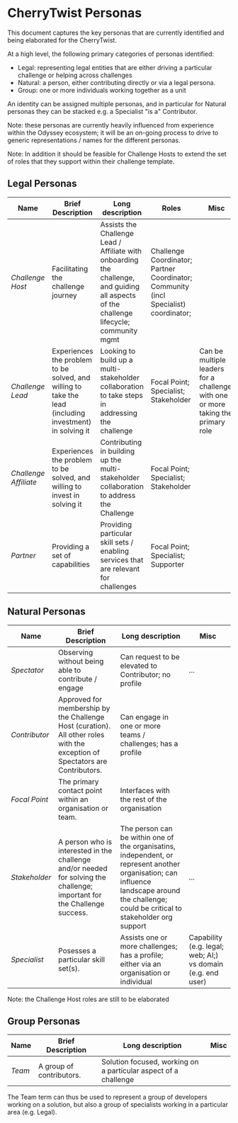# CherryTwist Personas
This document captures the key personas that are currently identified and being elaborated for the CherryTwist.

At a high level, the following primary categories of personas identified:
* Legal: representing legal entities that are either driving a particular challenge or helping across challenges
* Natural: a person, either contributing directly or via a legal persona.
* Group: one or more individuals working together as a unit

An identity can be assigned multiple personas, and in particular for Natural personas they can be stacked e.g. a Specialist "is a" Contributor.

Note: these personas are currently heavily influenced from experience within the Odyssey ecosystem; it will be an on-going process to drive to generic representations / names for the different personas. 

Note: In addition it should be feasible for Challenge Hosts to extend the set of roles that they support within their challenge template. 


## Legal Personas

|  Name   	|  Brief Description	| Long description  	| Roles   	|   Misc	|
|---	|---	|---	|---	|--- |	
| *Challenge Host*  	| Facilitating the challenge journey	| Assists the Challenge Lead / Affiliate with onboarding the challenge, and guiding all aspects of the challenge lifecycle; community mgmt | Challenge Coordinator; Partner Coordinator; Community (incl Specialist) coordinator;		|  |
| *Challenge Lead*	| Experiences the problem to be solved, and willing to take the lead (including investment) in solving it 	| Looking to build up a multi-stakeholder collaboration to take steps in addressing the challenge | Focal Point; Specialist; Stakeholder	 	| Can be multiple leaders for a challenge; with one or more taking the primary role 	|   	
| *Challenge Affiliate*  	| Experiences the problem to be solved, and willing to invest in solving it	| Contributing in building up the multi-stakeholder collaboration to address the Challenge	| Focal Point; Specialist; Stakeholder |    	|
| *Partner* | Providing a set of capabilities | Providing particular skill sets / enabling services that are relevant for challenges | Focal Point; Specialist; Supporter  |   |


## Natural Personas
| Name 	|  Brief Description	| Long description  	|  Misc	|
|---	|---	|---	|---	|
| *Spectator* | Observing without being able to contribute / engage | Can request to be elevated to Contributor; no profile  | ...| 
| *Contributor* | Approved for membership by the Challenge Host (curation). All other roles with the exception of Spectators are Contributors. | Can engage in one or more teams / challenges; has a profile |   |
| *Focal Point* | The primary contact point within an organisation or team.  | Interfaces with the rest of the organisation |  |
| *Stakeholder* | A person who is interested in the challenge and/or  needed for solving the challenge; important for the Challenge success.   | The person can be within one of the organisatins, independent, or represent another organisation; can influence landscape around the challenge; could be critical to stakeholder org support | ... |
| *Specialist* | Posesses a particular skill set(s).  | Assists one or more challenges; has a profile; either via an organisation or individual | Capability (e.g. legal; web; AI;) vs domain (e.g. end user) |

Note: the Challenge Host roles are still to be elaborated

## Group Personas
| Name 	|  Brief Description	| Long description  	|  Misc	|
|---	|---	|---	|---	 |
| *Team* | A group of contributors.  | Solution focused, working on a particular aspect of a challenge |    |

The Team term can thus be used to represent a group of developers working on a solution, but also a group of specialists working in a particular area (e.g. Legal).





